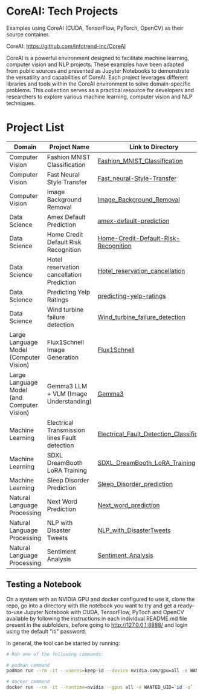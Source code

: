 <h1>CoreAI: Tech Projects</h1>

Examples using CoreAI (CUDA, TensorFlow, PyTorch, OpenCV) as their source container.

CoreAI: https://github.com/Infotrend-Inc/CoreAI

CoreAI is a powerful environment designed to facilitate machine learning, computer vision and NLP projects. These examples have been adapted from public sources and presented as Jupyter Notebooks to demonstrate the versatility and capabilities of CoreAI. Each project leverages different libraries and tools within the CoreAI environment to solve domain-specific problems. This collection serves as a practical resource for developers and researchers to explore various machine learning, computer vision and NLP techniques.


# Project List

| Domain | Project Name | Link to Directory |
| --- | --- | --- |
| Computer Vision | Fashion MNIST Classification | [Fashion_MNIST_Classification](https://github.com/Infotrend-Inc/CoreAI-DemoProjects/tree/main/Fashion_MNIST_Classification) |
| Computer Vision | Fast Neural Style Transfer | [Fast_neural-Style-Transfer](https://github.com/Infotrend-Inc/CoreAI-DemoProjects/tree/main/Fast_neural-Style-Transfer) |
| Computer Vision | Image Background Removal | [Image_Background_Removal](https://github.com/Infotrend-Inc/CoreAI-DemoProjects/tree/main/Image_Background_Removal) |
| Data Science | Amex Default Prediction | [amex-default-prediction](https://github.com/Infotrend-Inc/CoreAI-DemoProjects/tree/main/amex-default-prediction) |
| Data Science | Home Credit Default Risk Recognition | [Home-Credit-Default-Risk-Recognition](https://github.com/Infotrend-Inc/CoreAI-DemoProjects/tree/main/Home-Credit-Default-Risk-Recognition) |
| Data Science | Hotel reservation cancellation Prediction | [Hotel_reservation_cancellation](https://github.com/Infotrend-Inc/CoreAI-DemoProjects/tree/main/Hotel_reservation_cancellation) |
| Data Science | Predicting Yelp Ratings | [predicting-yelp-ratings](https://github.com/Infotrend-Inc/CoreAI-DemoProjects/tree/main/predicting-yelp-ratings) |  
| Data Science | Wind turbine failure detection | [Wind_turbine_failure_detection](https://github.com/Infotrend-Inc/CoreAI-DemoProjects/tree/main/Wind_turbine_failure_detection) |
| Large Language Model (Computer Vision) | Flux1Schnell Image Generation | [Flux1Schnell](https://github.com/Infotrend-Inc/CoreAI-DemoProjects/tree/main/Flux1Schnell) |
| Large Language Model (and Computer Vision) | Gemma3 LLM + VLM (Image Understanding) | [Gemma3](https://github.com/Infotrend-Inc/CoreAI-DemoProjects/tree/main/Gemma3) |
| Machine Learning | Electrical Transmission lines Fault detection | [Electrical_Fault_Detection_Classification](https://github.com/Infotrend-Inc/CoreAI-DemoProjects/tree/main/Electrical_Fault_Detection_Classification) |
| Machine Learning| SDXL DreamBooth LoRA Training | [SDXL_DreamBooth_LoRA_Training](https://github.com/Infotrend-Inc/CoreAI-DemoProjects/tree/main/SDXL_DreamBooth_LoRA%20_Training) |
| Machine Learning | Sleep Disorder Prediction | [Sleep_Disorder_prediction](https://github.com/Infotrend-Inc/CoreAI-DemoProjects/tree/main/Sleep_Disorder_prediction) |
| Natural Language Processing | Next Word Prediction | [Next_word_prediction](https://github.com/Infotrend-Inc/CoreAI-DemoProjects/tree/main/Next_word_prediction) |
| Natural Language Processing | NLP with Disaster Tweets | [NLP_with_DisasterTweets](https://github.com/Infotrend-Inc/CoreAI-DemoProjects/tree/main/NLP_with_DisasterTweets) |
| Natural Language Processing | Sentiment Analysis | [Sentiment_Analysis](https://github.com/Infotrend-Inc/CoreAI-DemoProjects/tree/main/Sentiment_Analysis) |

## Testing a Notebook

On a system with an NVIDIA GPU and docker configured to use it, clone the repo, go into a directory with the notebook you want to try and get a ready-to-use Jupyter Notebook with CUDA, TensorFlow, PyToch and OpenCV available by following the instructions in each individual README.md file present in the subfolders, before going to http://127.0.0.1:8888/ and login using the default "iti" password.

In general, the tool can be started by running:


```bash
# Run one of the following commands:

# podman command
podman run --rm -it --userns=keep-id --device nvidia.com/gpu=all -e WANTED_UID=`id -u` -e WANTED_GID=`id -g` -e CoreAI_VERBOSE="yes" -v `pwd`:/iti -p 8888:8888 docker.io/infotrend/coreai:latest  /run_jupyter.sh

# docker command
docker run --rm -it --runtime=nvidia --gpus all -e WANTED_UID=`id -u` -e WANTED_GID=`id -g` -e CoreAI_VERBOSE="yes" -v `pwd`:/iti -p 8888:8888 docker.io/infotrend/coreai:latest  /run_jupyter.sh
```
